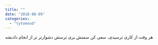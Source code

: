 ```yaml
---
title: ""
date: "2018-08-09"
categories: 
  - "tytomood"
---
```


هر وقت از کاری ترسیدی، سعی کن سمتش بری ترسش دشوارتر تر از انجام دادنشه
